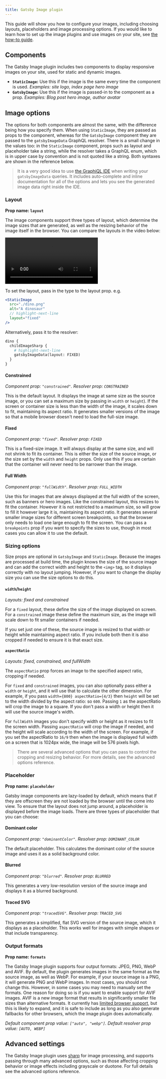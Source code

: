 ```yaml
---
title: Gatsby Image plugin
---
```


This guide will show you how to configure your images, including choosing layouts, placeholders and image processing options. If you would like to learn how to set up the image plugins and use images on your site, see [the how-to guide](/docs/how-to/images-and-media/using-gatsby-plugin-image).

## Components

The Gatsby Image plugin includes two components to display responsive images on your site, used for static and dynamic images.

- **`StaticImage`:** Use this if the image is the same every time the component is used. _Examples: site logo, index page hero image_
- **`GatsbyImage`:** Use this if the image is passed-in to the component as a prop. _Examples: Blog post hero image, author avatar_

## Image options

The options for both components are almost the same, with the difference being how you specify them. When using `StaticImage`, they are passed as props to the component, whereas for the `GatsbyImage` component they are passed to the `gatsbyImageData` GraphQL resolver. There is a small change in the values too: in the `StaticImage` component, props such as layout and placeholder take a string, while the resolver takes a GraphQL enum, which is in upper case by convention and is not quoted like a string. Both syntaxes are shown in the reference below.

> It is a very good idea to use [the GraphiQL IDE](/docs/how-to/querying-data/running-queries-with-graphiql) when writing your `gatsbyImageData` queries. It includes auto-complete and inline documentation for all of the options and lets you see the generated image data right inside the IDE.

### Layout

**Prop name: `layout`**

The image components support three types of layout, which determine the image sizes that are generated, as well as the resizing behavior of the image itself in the browser. You can compare the layouts in the video below:

<video controls autoplay loop>
  <source type="video/mp4" src="./layouts.mp4" />
  <p>Your browser does not support the video element.</p>
</video>

To set the layout, pass in the type to the layout prop. e.g.

```jsx
<StaticImage
  src="./dino.png"
  alt="A dinosaur"
  // highlight-next-line
  layout="fixed"
/>
```

Alternatively, pass it to the resolver:

```graphql
dino {
  childImageSharp {
    # highlight-next-line
    gatsbyImageData(layout: FIXED)
  }
}
```

#### Constrained

_Component prop: `"constrained"`. Resolver prop: `CONSTRAINED`_

This is the default layout. It displays the image at same size as the source image, or you can set a maximum size by passing in `width` or `height`). If the screen or container size is less than the width of the image, it scales down to fit, maintaining its aspect ratio. It generates smaller versions of the image so that a mobile browser doesn't need to load the full-size image.

#### Fixed

_Component prop: `"fixed"`. Resolver prop: `FIXED`_

This is a fixed-size image. It will always display at the same size, and will not shrink to fit its container. This is either the size of the source image, or the size set by the `width` and `height` props. Only use this if you are certain that the container will never need to be narrower than the image.

#### Full Width

_Component prop: `"fullWidth"`. Resolver prop: `FULL_WIDTH`_

Use this for images that are always displayed at the full width of the screen, such as banners or hero images. Like the constrained layout, this resizes to fit the container. However it is not restricted to a maximum size, so will grow to fill it however large it is, maintaining its aspect ratio. It generates several smaller image sizes for different screen breakpoints, so that the browser only needs to load one large enough to fit the screen. You can pass a `breakpoints` prop if you want to specify the sizes to use, though in most cases you can allow it to use the default.

### Sizing options

Size props are optional in `GatsbyImage` and `StaticImage`. Because the images are processed at build time, the plugin knows the size of the source image and can add the correct width and height to the `<img>` tag, so it displays correctly with no layout jumping. However, if you want to change the display size you can use the size options to do this.

#### `width`/`height`

_Layouts: fixed and constrained_

For a `fixed` layout, these define the size of the image displayed on screen. For a `constrained` image these define the maximum size, as the image will scale down to fit smaller containers if needed.

If you set just one of these, the source image is resized to that width or height while maintaining aspect ratio. If you include both then it is also cropped if needed to ensure it is that exact size.

#### `aspectRatio`

_Layouts: fixed, constrained, and fullWidth_

The `aspectRatio` prop forces an image to the specified aspect ratio, cropping if needed.

For `fixed` and `constrained` images, you can also optionally pass either a `width` or `height`, and it will use that to calculate the other dimension. For example, if you pass `width={800} aspectRatio={4/3}` then `height` will be set to the width divided by the aspect ratio: so `600`. Passing `1` as the aspectRatio will crop the image to a square. If you don't pass a width or height then it will use the source image's width.

For `fullWidth` images you don't specify width or height as it resizes to fit the screen width. Passing `aspectRatio` will crop the image if needed, and the height will scale according to the width of the screen. For example, if you set the aspectRatio to `16/9` then when the image is displayed full width on a screen that is 1024px wide, the image will be 576 pixels high.

> There are several advanced options that you can pass to control the cropping and resizing behavior. For more details, see the advanced options reference.

### Placeholder

**Prop name: `placeholder`**

Gatsby image components are lazy-loaded by default, which means that if they are offscreen they are not loaded by the browser until the come into view. To ensure that the layout does not jump around, a placeholder is displayed before the image loads. There are three types of placeholder that you can choose:

#### Dominant color

_Component prop: `"dominantColor"`. Resolver prop: `DOMINANT_COLOR`_

The default placeholder. This calculates the dominant color of the source image and uses it as a solid background color.

#### Blurred

_Component prop: `"blurred"`. Resolver prop: `BLURRED`_

This generates a very low-resolution version of the source image and displays it as a blurred background.

#### Traced SVG

_Component prop: `"tracedSVG"`. Resolver prop: `TRACED_SVG`_

This generates a simplified, flat SVG version of the source image, which it displays as a placeholder. This works well for images with simple shapes or that include transparency.

### Output formats

**Prop name: `formats`**

The Gatsby Image plugin supports four output formats: JPEG, PNG, WebP and AVIF. By default, the plugin generates images in the same format as the source image, as well as WebP. For example, if your source image is a PNG, it will generate PNG and WebP images. In most cases, you should not change this. However, in some cases you may need to manually set the formats. One reason for doing so is if you want to enable support for AVIF images. AVIF is a new image format that results in significantly smaller file sizes than alternative formats. It currently has [limited browser support](https://caniuse.com/avif), but this is likely to expand, and it is safe to include as long as you also generate fallbacks for other browsers, which the image plugin does automatically.

_Default component prop value: `["auto", "webp"]`. Default resolver prop value: `[AUTO, WEBP]`_

## Advanced settings

The Gatsby Image plugin uses [sharp](https://sharp.pixelplumbing.org) for image processing, and supports passing through many advanced options, such as those affecting cropping behavior or image effects including grayscale or duotone. For full details see the advanced options reference.
